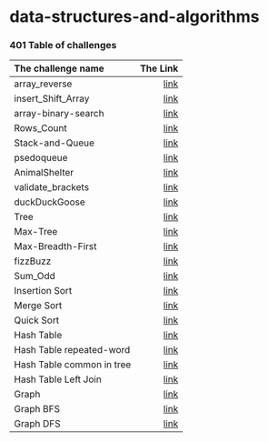 # data-structures-and-algorithms

### 401 Table of challenges

| The challenge name        |                                                                   The Link |
|:--------------------------|---------------------------------------------------------------------------:|
| array_reverse             |                                                   [link](./array-reverse/) | 
| insert_Shift_Array        |                                                [link](./insertShiftArray/) | 
| array-binary-search       |                                             [link](./array-binary-search/) | 
| Rows_Count                |                                              [link](./2D-Array-Row-Count/) | 
| Stack-and-Queue           |                       [link](./stack-and-queue/app/src/main/java/com/pkg/) | 
| psedoqueue                |            [link](./stack-and-queue/app/src/main/java/com/pkg/psedoqueue/) | 
| AnimalShelter             |         [link](./stack-and-queue/app/src/main/java/com/pkg/AnimalShelter/) |
| validate_brackets	        |      [link](./stack-and-queue/app/src/main/java/com/pkg/validatebrackets/) | 
| duckDuckGoose             |         [link](./stack-and-queue/app/src/main/java/com/pkg/duckDuckGoose/) | 
| Tree                      |                              [link](./Tree/app/src/main/java/com/pkg/tree) | 
| Max-Tree                  |           [link](./Tree/app/src/main/java/com/pkg/tree/Tree-max/README.md) | 
| Max-Breadth-First         | [link](./Tree/app/src/main/java/com/pkg/tree/Tree-breadth-first/README.md) |
| fizzBuzz                  |           [link](./Tree/app/src/main/java/com/pkg/tree/fizzBuzz/README.md) | 
| Sum_Odd                   |            [link](./Tree/app/src/main/java/com/pkg/tree/Sum_Odd/README.md) | 
| Insertion Sort            |                                          [link](./InsertionSort/Readme.md) | 
| Merge Sort                |                                           [link](./Merge%20Sort/README.md) |
| Quick Sort                |                                             [link](./Quick_Sort/README.md) |
| Hash Table                |                                                        [link](./HashTable) |
| Hash Table repeated-word  |                                            [link](./HashTable/README31.md) |
| Hash Table common in tree |                                            [link](./HashTable/README32.md) |
| Hash Table Left Join      |                                            [link](./HashTable/README33.md) |
| Graph                     |                                                  [link](./Graph/README.md) |
| Graph  BFS                |                                                [link](./Graph/README36.md) |
| Graph  DFS                |                                                [link](./Graph/README38.md) |








